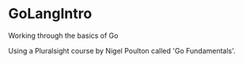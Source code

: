 # GoLangIntro
Working through the basics of Go

Using a Pluralsight course by Nigel Poulton called 'Go Fundamentals'.

